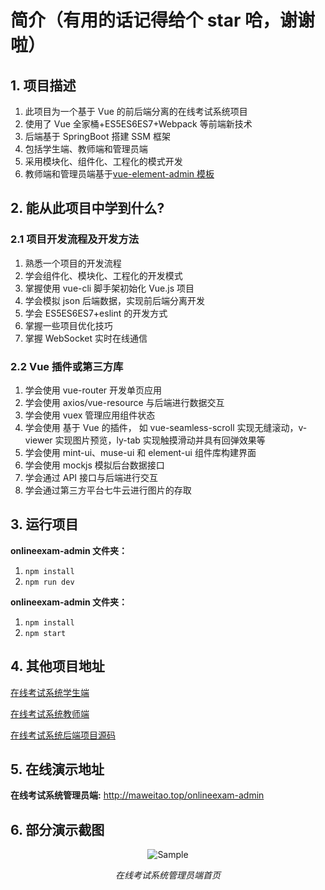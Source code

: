 # 简介（有用的话记得给个 star 哈，谢谢啦）

## 1. 项目描述

1. 此项目为一个基于 Vue 的前后端分离的在线考试系统项目
2. 使用了 Vue 全家桶+ES5ES6ES7+Webpack 等前端新技术
3. 后端基于 SpringBoot 搭建 SSM 框架
4. 包括学生端、教师端和管理员端
5. 采用模块化、组件化、工程化的模式开发
6. 教师端和管理员端基于[vue-element-admin 模板](https://github.com/PanJiaChen/vue-element-admin)

## 2. 能从此项目中学到什么?

### 2.1 项目开发流程及开发方法

1. 熟悉一个项目的开发流程
2. 学会组件化、模块化、工程化的开发模式
3. 掌握使用 vue-cli 脚手架初始化 Vue.js 项目
4. 学会模拟 json 后端数据，实现前后端分离开发
5. 学会 ES5ES6ES7+eslint 的开发方式
6. 掌握一些项目优化技巧
7. 掌握 WebSocket 实时在线通信

### 2.2 Vue 插件或第三方库

1. 学会使用 vue-router 开发单页应用
2. 学会使用 axios/vue-resource 与后端进行数据交互
3. 学会使用 vuex 管理应用组件状态
4. 学会使用 基于 Vue 的插件， 如 vue-seamless-scroll 实现无缝滚动，v-viewer 实现图片预览，ly-tab 实现触摸滑动并具有回弹效果等
5. 学会使用 mint-ui、muse-ui 和 element-ui 组件库构建界面
6. 学会使用 mockjs 模拟后台数据接口
7. 学会通过 API 接口与后端进行交互
8. 学会通过第三方平台七牛云进行图片的存取

## 3. 运行项目

**onlineexam-admin 文件夹：**

1. `npm install`
2. `npm run dev`

**onlineexam-admin 文件夹：**

1. `npm install`
2. `npm start`

## 4. 其他项目地址

[在线考试系统学生端](https://github.com/FrontDemon/onlineexam-student)

[在线考试系统教师端](https://github.com/FrontDemon/onlineexam-teacher)

[在线考试系统后端项目源码](https://github.com/FrontDemon/onlineexam-system-backend)

## 5. 在线演示地址

**在线考试系统管理员端:** http://maweitao.top/onlineexam-admin

## 6. 部分演示截图

<p align="center">
	<img src="http://qiniu.maweitao.top/admin-home.png" alt="Sample">
	<p align="center">
    <em>在线考试系统管理员端首页</em>
  </p>
</p>
